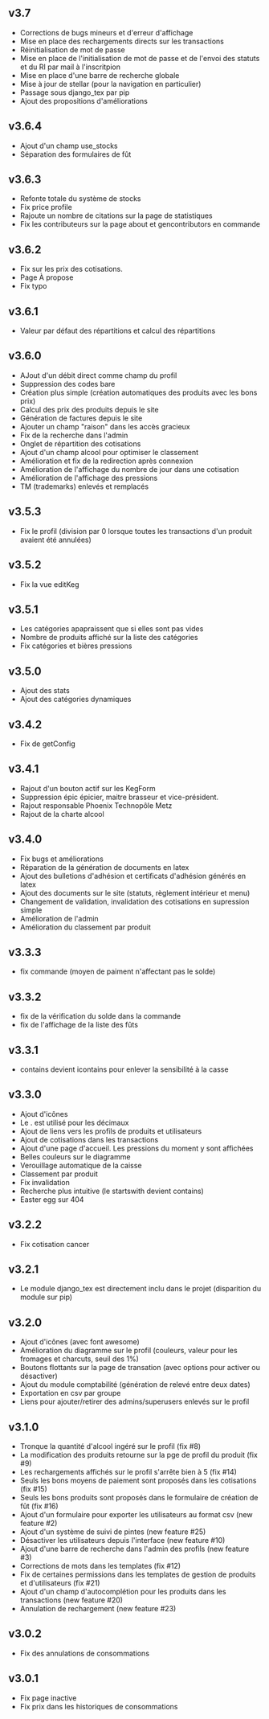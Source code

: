 ## v3.7
* Corrections de bugs mineurs et d'erreur d'affichage
* Mise en place des rechargements directs sur les transactions
* Réinitialisation de mot de passe
* Mise en place de l'initialisation de mot de passe et de l'envoi des statuts et du RI par mail à l'inscritpion
* Mise en place d'une barre de recherche globale
* Mise à jour de stellar (pour la navigation en particulier)
* Passage sous django_tex par pip
* Ajout des propositions d'améliorations
## v3.6.4
* Ajout d'un champ use_stocks
* Séparation des formulaires de fût
## v3.6.3
* Refonte totale du système de stocks
* Fix price profile
* Rajoute un nombre de citations sur la page de statistiques
* Fix les contributeurs sur la page about et gencontributors en commande
## v3.6.2
* Fix sur les prix des cotisations.
* Page À propose
* Fix typo
## v3.6.1
* Valeur par défaut des répartitions et calcul des répartitions
## v3.6.0
* AJout d'un débit direct comme champ du profil
* Suppression des codes bare
* Création plus simple (création automatiques des produits avec les bons prix)
* Calcul des prix des produits depuis le site
* Génération de factures depuis le site
* Ajouter un champ "raison" dans les accès gracieux
* Fix de la recherche dans l'admin
* Onglet de répartition des cotisations
* Ajout d'un champ alcool pour optimiser le classement
* Amélioration et fix de la redirection après connexion
* Amélioration de l'affichage du nombre de jour dans une cotisation
* Amélioration de l'affichage des pressions
* TM (trademarks) enlevés et remplacés
## v3.5.3
* Fix le profil (division par 0 lorsque toutes les transactions d'un produit avaient été annulées)
## v3.5.2
* Fix la vue editKeg
## v3.5.1
* Les catégories apapraissent que si elles sont pas vides
* Nombre de produits affiché sur la liste des catégories
* Fix catégories et bières pressions
## v3.5.0
* Ajout des stats
* Ajout des catégories dynamiques
## v3.4.2
* Fix de getConfig
## v3.4.1
* Rajout d'un bouton actif sur les KegForm
* Suppression épic épicier, maitre brasseur et vice-président.
* Rajout responsable Phoenix Technopôle Metz
* Rajout de la charte alcool
## v3.4.0
* Fix bugs et améliorations
* Réparation de la génération de documents en latex
* Ajout des bulletions d'adhésion et certificats d'adhésion générés en latex
* Ajout des documents sur le site (statuts, règlement intérieur et menu)
* Changement de validation, invalidation des cotisations en supression simple
* Amélioration de l'admin
* Amélioration du classement par produit
## v3.3.3
* fix commande (moyen de paiment n'affectant pas le solde)
## v3.3.2
* fix de la vérification du solde dans la commande
* fix de l'affichage de la liste des fûts
## v3.3.1
* contains devient icontains pour enlever la sensibilité à la casse
## v3.3.0
* Ajout d'icônes
* Le . est utilisé pour les décimaux
* Ajout de liens vers les profils de produits et utilisateurs
* Ajout de cotisations dans les transactions
* Ajout d'une page d'accueil. Les pressions du moment y sont affichées
* Belles couleurs sur le diagramme
* Verouillage automatique de la caisse
* Classement par produit
* Fix invalidation
* Recherche plus intuitive (le startswith devient contains)
* Easter egg sur 404
## v3.2.2
* Fix cotisation cancer
## v3.2.1
* Le module django_tex est directement inclu dans le projet (disparition du module sur pip)
## v3.2.0
* Ajout d'icônes (avec font awesome)
* Amélioration du diagramme sur le profil (couleurs, valeur pour les fromages et charcuts, seuil des 1%)
* Boutons flottants sur la page de transation (avec options pour activer ou désactiver)
* Ajout du module comptabilité (génération de relevé entre deux dates)
* Exportation en csv par groupe
* Liens pour ajouter/retirer des admins/superusers enlevés sur le profil
## v3.1.0
* Tronque la quantité d'alcool ingéré sur le profil (fix #8)
* La modification des produits retourne sur la pge de profil du produit (fix #9)
* Les rechargements affichés sur le profil s'arrête bien à 5 (fix #14)
* Seuls les bons moyens de paiement sont proposés dans les cotisations (fix #15)
* Seuls les bons produits sont proposés dans le formulaire de création de fût (fix #16)
* Ajout d'un formulaire pour exporter les utilisateurs au format csv (new feature #2)
* Ajout d'un système de suivi de pintes (new feature #25)
* Désactiver les utilisateurs depuis l'interface (new feature #10)
* Ajout d'une barre de recherche dans l'admin des profils (new feature #3)
* Corrections de mots dans les templates (fix #12)
* Fix de certaines permissions dans les templates de gestion de produits et d'utilisateurs (fix #21)
* Ajout d'un champ d'autocomplétion pour les produits dans les transactions (new feature #20)
* Annulation de rechargement (new feature #23)

## v3.0.2
* Fix des annulations de consommations

## v3.0.1
* Fix page inactive
* Fix prix dans les historiques de consommations
